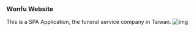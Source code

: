 ### Wonfu Website
This is a SPA Application, the funeral service company in Taiwan.
![img](https://github.com/teddyan/Wonfu/blob/main/WonfuFullPage.png)
